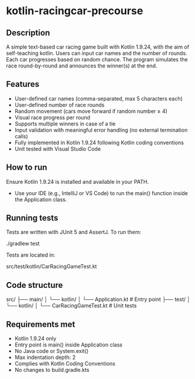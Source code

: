 # kotlin-racingcar-precourse
## Description
A simple text-based car racing game built with Kotlin 1.9.24, with the aim of self-teaching kotlin. Users can input car names and the number of rounds. Each car progresses based on random chance. The program simulates the race round-by-round and announces the winner(s) at the end.
## Features
- User-defined car names (comma-separated, max 5 characters each)
- User-defined number of race rounds
- Random movement (cars move forward if random number ≥ 4)
- Visual race progress per round
- Supports multiple winners in case of a tie
- Input validation with meaningful error handling (no external termination calls)
- Fully implemented in Kotlin 1.9.24 following Kotlin coding conventions
- Unit tested with Visual Studio Code

## How to run 
Ensure Kotlin 1.9.24 is installed and available in your PATH.
- Use your IDE (e.g., IntelliJ or VS Code) to run the main() function inside the Application class.

## Running tests
Tests are written with JUnit 5 and AssertJ. To run them:

./gradlew test

Tests are located in:

src/test/kotlin/CarRacingGameTest.kt

## Code structure
src/
├── main/
│   └── kotlin/
│       └── Application.kt      # Entry point
├── test/
│   └── kotlin/
│       └── CarRacingGameTest.kt # Unit tests

## Requirements met
- Kotlin 1.9.24 only
- Entry point is main() inside Application class
- No Java code or System.exit()
- Max indentation depth: 2
- Complies with Kotlin Coding Conventions
- No changes to build.gradle.kts
